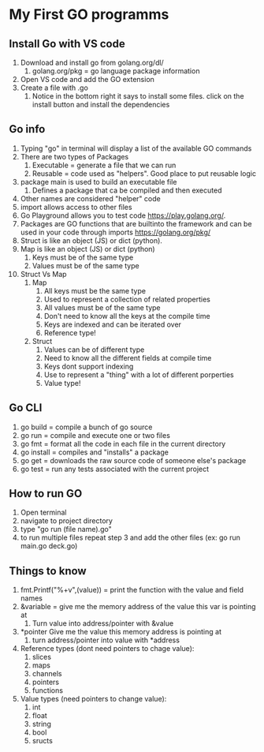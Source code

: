# My First GO programms

## Install Go with VS code

1. Download and install go from golang.org/dl/
   1. golang.org/pkg = go language package information
2. Open VS code and add the GO extension
3. Create a file with .go
   1. Notice in the bottom right it says to install some files. click on the install button and install the dependencies

## Go info

1. Typing "go" in terminal will display a list of the available GO commands
2. There are two types of Packages
   1. Executable = generate a file that we can run
   2. Reusable = code used as "helpers". Good place to put reusable logic
3. package main is used to build an executable file
   1. Defines a package that ca be compiled and then executed
4. Other names are considered "helper" code
5. import allows access to other files
6. Go Playground allows you to test code <https://play.golang.org/>.
7. Packages are GO functions that are builtinto the framework and can be used in your code through imports <https://golang.org/pkg/>
8. Struct is like an object (JS) or dict (python).
9. Map is like an object (JS) or dict (python)
   1. Keys must be of the same type
   2. Values must be of the same type
10. Struct Vs Map
    1. Map
        1. All keys must be the same type
        2. Used to represent a collection of related properties
        3. All values must be of the same type
        4. Don't need to know all the keys at the compile time
        5. Keys are indexed and can be iterated over
        6. Reference type!
    2. Struct
       1. Values can be of different type
       2. Need to know all the different fields at compile time
       3. Keys dont support indexing
       4. Use to represent a "thing" with a lot of different porperties
       5. Value type!

## Go CLI

1. go build = compile a bunch of go source
2. go run = compile and execute one or two files
3. go fmt = format all the code in each file in the current directory
4. go install = compiles and "installs" a package
5. go get = downloads the raw source code of someone else's package
6. go test = run any tests associated with the current project

## How to run GO

1. Open terminal
2. navigate to project directory
3. type "go run (file name).go"
4. to run multiple files repeat step 3 and add the other files (ex: go run main.go deck.go)

## Things to know

1. fmt.Printf("%+v",(value)) = print the function with the value and field names
2. &variable = give me the memory address of the value this var is pointing at
   1. Turn value into address/pointer with &value
3. *pointer Give me the value this memory address is pointing at
   1. turn address/pointer into value with *address
4. Reference types (dont need pointers to chage value):
   1. slices
   2. maps
   3. channels
   4. pointers
   5. functions
5. Value types (need pointers to change value):
   1. int
   2. float
   3. string
   4. bool
   5. sructs